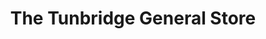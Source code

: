 ---
title: "The Tunbridge General Store"
url: /tunbridge/the-tunbridge-general-store/
shop: Lebensmittel
---